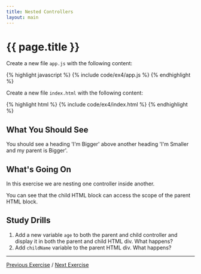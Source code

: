 ```yaml
---
title: Nested Controllers
layout: main
---
```


# {{ page.title }}

Create a new file `app.js` with the following content:

{% highlight javascript %}
{% include code/ex4/app.js %}
{% endhighlight %}

Create a new file `index.html` with the following content:

{% highlight html %}
{% include code/ex4/index.html %}
{% endhighlight %}

## What You Should See

You should see a heading 'I'm Bigger' above another heading
'I'm Smaller and my parent is Bigger'.

## What's Going On

In this exercise we are nesting one controller inside another.

You can see that the child HTML block can access the scope of the parent HTML
block.

## Study Drills

1. Add a new variable `age` to both the parent and child controller and
display it in both the parent and child HTML div. What happens?
2. Add `childName` variable to the parent HTML div. What happens?

---

[Previous Exercise](ex3.html) / [Next Exercise](ex5.html)

